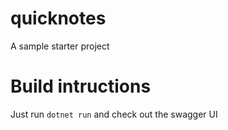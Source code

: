 # quicknotes
A sample starter project

# Build intructions
Just run `dotnet run` and check out the swagger UI